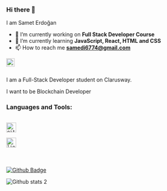 ### Hi there 👋

I am Samet Erdoğan

- 🔭 I’m currently working on **Full Stack Developer Course** 
-  🌱 I’m currently learning **JavaScript, React, HTML and CSS** 
-   📫 How to reach me **samedi6774@gmail.com**

<a href="https://www.linkedin.com/in/samet-erdogan-84a16a17a/">
  <img align="left" alt="Samet Erdoğan's Linkedin" width="22px" src="https://raw.githubusercontent.com/peterthehan/peterthehan/master/assets/linkedin.svg" />
</a>
<br />
<br />


I am a Full-Stack Developer student on Clarusway.

I want to be Blockchain Developer

### Languages and Tools:


[<code>
<img alt="github" width="26px" src="https://img.icons8.com/color/48/000000/git.png">
</code>](https://github.com/)
[<code>
<img alt="linux" width="26px" src="https://img.icons8.com/color/96/000000/linux.png">
</code>](https://www.kernel.org/)
<br />
<br> <br>
[![Github Badge](https://img.shields.io/badge/-Github-000?style=quare&labelColor=000&logo=Github&logoColor=white&link=link)]([link](https://github.com/SametErdogan67))



![Github stats 2](https://github-readme-stats.vercel.app/api?username=SametErdogan67&show_icons=true&theme=radical)


